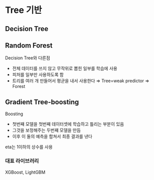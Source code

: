 

# Tree 기반
## Decision Tree


## Random Forest

Decision Tree와 다른점

- 전체 데이터를 쓰지 않고 무작위로 뽑힌 일부를 학습에 사용
- 피처를 일부만 사용하도록 함
- 트리를 여러 개 만들어서 평균을 내서 사용한다 ⇒ Tree=weak predictor ⇒ Forest


## Gradient Tree-boosting
Boosting

- 첫번쨰 모델을 첫번째 데이터셋에 학습하고 틀리는 부분이 있음
- 그것을 보정해주는 두번쨰 모델을 만듬
- 이후 이 둘의 예측을 합쳐서 최종 결과를 낸다

eta는 1이하의 상수를 사용

### 대표 라이브러리

XGBoost, LightGBM